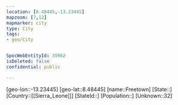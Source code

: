 ```yaml
---
location: [8.48445,-13.23445]
mapzoom: [7,12] 
mapmarker: city 
type: City
tags:
- geo/City


SpocWebEntityId: 35962
isDeleted: false
confidential: public

---
```

[geo-lon::-13.23445]
[geo-lat::8.48445]
[name::Freetown]
[State::]
[Country::[[Sierra_Leone]]]
[StateId::]
[Population::]
[Unknown::32]

